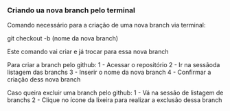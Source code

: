 ### Criando ua nova branch pelo terminal

Comando necessário para a criação de uma nova branch via terminal:

git checkout -b (nome da nova branch)

Este comando vai criar e já trocar para essa nova branch

Para criar a branch pelo github:
1 - Acessar o repositório
2 - Ir na sessãoda listagem das branchs
3 - Inserir o nome da nova branch
4 - Confirmar a criação dess nova branch

Caso queira excluir uma branch pelo github:
1 - Vá na sessão de listagem de branchs
2 - Clique no ícone da lixeira para realizar a exclusão dessa branch

